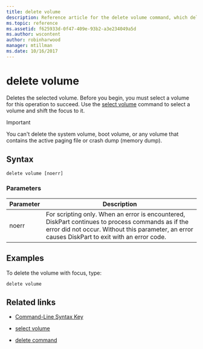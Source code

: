 ```yaml
---
title: delete volume
description: Reference article for the delete volume command, which deletes the selected volume.
ms.topic: reference
ms.assetid: f625933d-0f47-409e-93b2-a3e234049a5d
ms.author: wscontent
author: robinharwood
manager: mtillman
ms.date: 10/16/2017
---
```


# delete volume

Deletes the selected volume. Before you begin, you must select a volume for this operation to succeed. Use the [select volume](select-volume.md) command to select a volume and shift the focus to it.

> [!IMPORTANT]
> You can't delete the system volume, boot volume, or any volume that contains the active paging file or crash dump (memory dump).

## Syntax

```
delete volume [noerr]
```

### Parameters

| Parameter | Description |
| --------- | ----------- |
| noerr | For scripting only. When an error is encountered, DiskPart continues to process commands as if the error did not occur. Without this parameter, an error causes DiskPart to exit with an error code. |

## Examples

To delete the volume with focus, type:

```
delete volume
```

## Related links

- [Command-Line Syntax Key](command-line-syntax-key.md)

- [select volume](select-volume.md)

- [delete command](delete.md)